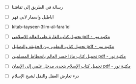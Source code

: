 
- [ ] رسالة في الطريق إلى ثقافتنا
- [ ] اباطيل واسمار لابي فهر  
- [ ] kitab-tayseer-3ilm-al-fara'id
- [ ] [تحميل كتاب الغارة على العالم الإسلامي pdf - مكتبة نور](https://www.noor-book.com/%D9%83%D8%AA%D8%A7%D8%A8-%D8%A7%D9%84%D8%BA%D8%A7%D8%B1%D8%A9-%D8%B9%D9%84%D9%89-%D8%A7%D9%84%D8%B9%D8%A7%D9%84%D9%85-%D8%A7%D9%84%D8%A5%D8%B3%D9%84%D8%A7%D9%85%D9%8A-pdf)
- [ ] [تحميل كتاب التطوير بين الحقيقة والتضليل pdf - مكتبة نور](https://www.noor-book.com/%D9%83%D8%AA%D8%A7%D8%A8-%D8%A7%D9%84%D8%AA%D8%B7%D9%88%D9%8A%D8%B1-%D8%A8%D9%8A%D9%86-%D8%A7%D9%84%D8%AD%D9%82%D9%8A%D9%82%D8%A9-%D9%88%D8%A7%D9%84%D8%AA%D8%B6%D9%84%D9%8A%D9%84-pdf-1674986005)
- [ ] [تحميل كتاب ماذا خسر العالم بانحطاط المسلمين pdf - مكتبة نور](https://www.noor-book.com/%D9%83%D8%AA%D8%A7%D8%A8-%D9%85%D8%A7%D8%B0%D8%A7-%D8%AE%D8%B3%D8%B1-%D8%A7%D9%84%D8%B9%D8%A7%D9%84%D9%85-%D8%A8%D8%A7%D9%86%D8%AD%D8%B7%D8%A7%D8%B7-%D8%A7%D9%84%D9%85%D8%B3%D9%84%D9%85%D9%8A%D9%86%D8%9F-pdf)

- [ ] [تحميل كتاب الإسلام يتحدى مدخل علمي إلى الإيمان pdf - مكتبة نور](https://www.noor-book.com/%D9%83%D8%AA%D8%A7%D8%A8-%D8%A7%D9%84%D8%A5%D8%B3%D9%84%D8%A7%D9%85-%D9%8A%D8%AA%D8%AD%D8%AF%D9%89-%D9%85%D8%AF%D8%AE%D9%84-%D8%B9%D9%84%D9%85%D9%8A-%D8%A5%D9%84%D9%89-%D8%A7%D9%84%D8%A5%D9%8A%D9%85%D8%A7%D9%86-pdf)
- [ ] درء تعارض العقل والنقل لشيخ الإسلام  
